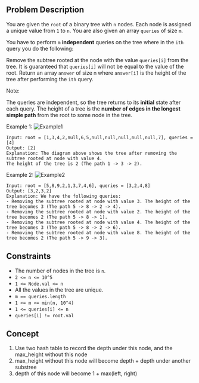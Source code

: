 ## Problem Description

You are given the `root` of a binary tree with `n` nodes. Each node is assigned a unique value from `1` to `n`. You are also given an array `queries` of size `m`.

You have to perform `m` **independent** queries on the tree where in the `ith` query you do the following:

Remove the subtree rooted at the node with the value `queries[i]` from the tree. It is guaranteed that `queries[i]` will not be equal to the value of the root.
Return an array `answer` of size `m` where `answer[i]` is the height of the tree after performing the `ith` query.

Note:

The queries are independent, so the tree returns to its **initial** state after each query.
The height of a tree is the **number of edges in the longest simple path** from the root to some node in the tree.
 

Example 1:
![Example1](https://assets.leetcode.com/uploads/2022/09/07/binaryytreeedrawio-1.png)
```plaintext
Input: root = [1,3,4,2,null,6,5,null,null,null,null,null,7], queries = [4]
Output: [2]
Explanation: The diagram above shows the tree after removing the subtree rooted at node with value 4.
The height of the tree is 2 (The path 1 -> 3 -> 2).
```
Example 2:
![Example2](https://assets.leetcode.com/uploads/2022/09/07/binaryytreeedrawio-2.png)
```plaintext
Input: root = [5,8,9,2,1,3,7,4,6], queries = [3,2,4,8]
Output: [3,2,3,2]
Explanation: We have the following queries:
- Removing the subtree rooted at node with value 3. The height of the tree becomes 3 (The path 5 -> 8 -> 2 -> 4).
- Removing the subtree rooted at node with value 2. The height of the tree becomes 2 (The path 5 -> 8 -> 1).
- Removing the subtree rooted at node with value 4. The height of the tree becomes 3 (The path 5 -> 8 -> 2 -> 6).
- Removing the subtree rooted at node with value 8. The height of the tree becomes 2 (The path 5 -> 9 -> 3).
```

## Constraints

- The number of nodes in the tree is `n`.
- `2 <= n <= 10^5`
- `1 <= Node.val <= n`
- All the values in the tree are unique.
- `m == queries.length`
- `1 <= m <= min(n, 10^4)`
- `1 <= queries[i] <= n`
- `queries[i] != root.val`

## Concept
1. Use two hash table to record the depth under this node, and the max_height without this node
2. max_height without this node will become depth + depth under another substree
3. depth of this node will become 1 + max(left, right)
